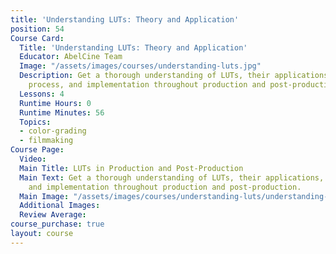 ```yaml
---
title: 'Understanding LUTs: Theory and Application'
position: 54
Course Card:
  Title: 'Understanding LUTs: Theory and Application'
  Educator: AbelCine Team
  Image: "/assets/images/courses/understanding-luts.jpg"
  Description: Get a thorough understanding of LUTs, their applications, creation
    process, and implementation throughout production and post-production.
  Lessons: 4
  Runtime Hours: 0
  Runtime Minutes: 56
  Topics:
  - color-grading
  - filmmaking
Course Page:
  Video: 
  Main Title: LUTs in Production and Post-Production
  Main Text: Get a thorough understanding of LUTs, their applications, creation process,
    and implementation throughout production and post-production.
  Main Image: "/assets/images/courses/understanding-luts/understanding-luts-main.jpg"
  Additional Images: 
  Review Average: 
course_purchase: true
layout: course
---
```


